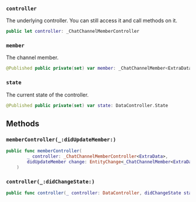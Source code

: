 
### `controller`

The underlying controller. You can still access it and call methods on it.

``` swift
public let controller: _ChatChannelMemberController
```

### `member`

The channel member.

``` swift
@Published public private(set) var member: _ChatChannelMember<ExtraData.User>?
```

### `state`

The current state of the controller.

``` swift
@Published public private(set) var state: DataController.State
```

## Methods

### `memberController(_:didUpdateMember:)`

``` swift
public func memberController(
        _ controller: _ChatChannelMemberController<ExtraData>,
        didUpdateMember change: EntityChange<_ChatChannelMember<ExtraData.User>>
    ) 
```

### `controller(_:didChangeState:)`

``` swift
public func controller(_ controller: DataController, didChangeState state: DataController.State) 
